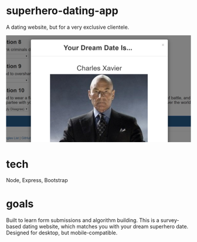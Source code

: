 # superhero-dating-app
A dating website, but for a very exclusive clientele.

![](superhero-dating.png)

# tech
Node, Express, Bootstrap

# goals
Built to learn form submissions and algorithm building. This is a survey-based dating website, which matches you with your dream superhero date. Designed for desktop, but mobile-compatible.
